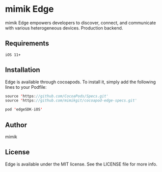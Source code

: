 # mimik Edge

mimik Edge empowers developers to discover, connect, and communicate with various heterogeneous devices. Production backend.


## Requirements
```
iOS 11+
```

## Installation

Edge is available through cocoapods. To install it, simply add the following lines to your Podfile:

```swift
source 'https://github.com/CocoaPods/Specs.git'
source 'https://github.com/mimikgit/cocoapod-edge-specs.git'
```

```swift
pod 'edgeSDK-iOS'
```

## Author

mimik

## License

Edge is available under the MIT license. See the LICENSE file for more info.

